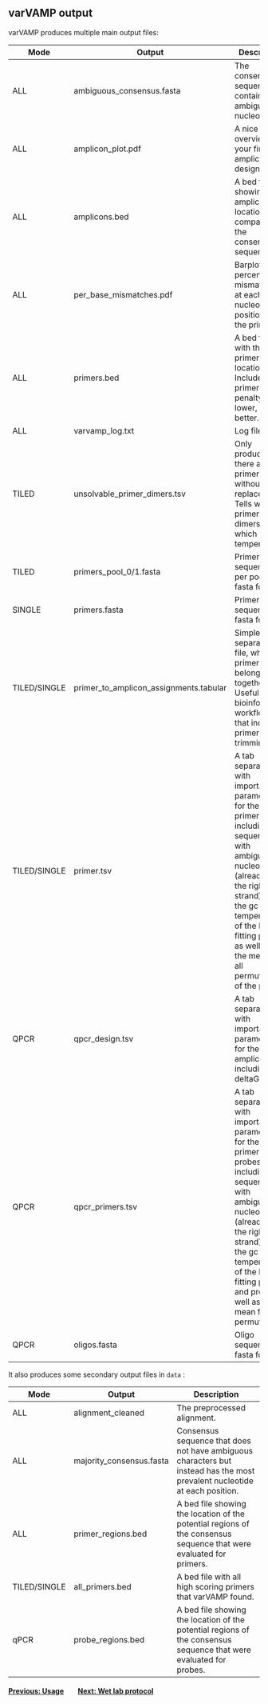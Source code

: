 ## varVAMP output

varVAMP produces multiple main output files:


| Mode         | Output                                 | Description                                                                                                                                                                                                                                                              |
|--------------|----------------------------------------|--------------------------------------------------------------------------------------------------------------------------------------------------------------------------------------------------------------------------------------------------------------------------|
| ALL          | ambiguous_consensus.fasta              | The consensus sequence containing ambiguous nucleotides.                                                                                                                                                                                                                 |
| ALL          | amplicon_plot.pdf                      | A nice overview for your final amplicon design.                                                                                                                                                                                                                          |
| ALL          | amplicons.bed                          | A bed file showing the amplicon location compared to the consensus sequence.                                                                                                                                                                                             |
| ALL          | per_base_mismatches.pdf                | Barplot of the percent mismatches at each nucleotide position of the primer.                                                                                                                                                                                             |
| ALL          | primers.bed                            | A bed file with the primer locations. Includes the primer penalty. The lower, the better.                                                                                                                                                                                |
| ALL          | varvamp_log.txt                        | Log file.                                                                                                                                                                                                                                                                |
| TILED        | unsolvable_primer_dimers.tsv           | Only produced if there are primer dimers without replacements. Tells which primers form dimers and at which temperature.                                                                                                                                                 |
| TILED        | primers_pool_0/1.fasta                 | Primer sequences per pool in fasta format.                                                                                                                                                                                                                               |
| SINGLE       | primers.fasta                          | Primer sequences in fasta format.                                                                                                                                                                                                                                        |
| TILED/SINGLE | primer_to_amplicon_assignments.tabular | Simple tab separated file, which primers belong together. Useful for bioinformatic workflows that include primer trimming                                                                                                                                                |
| TILED/SINGLE | primer.tsv                             | A tab separated file with important parameters for the primers including the sequence with ambiguous nucleotides (already in the right strand) and the gc and temperature of the best fitting primer as well as for the mean for all permutations of the primer.         |
| QPCR         | qpcr_design.tsv                        | A tab separated file with important parameters for the qPCR amplicon including the deltaG.                                                                                                                                                                               |
| QPCR         | qpcr_primers.tsv                       | A tab separated file with important parameters for the primers  and probes including the sequence with ambiguous nucleotides (already in the right strand) and the gc and temperature of the best fitting primer and probe as well as for the mean for all permutations. |
| QPCR         | oligos.fasta                           | Oligo sequences in fasta format.                                                                                                                                                                                                                                         |


It also produces some secondary output files in `data` :

| Mode         | Output | Description |
|--------------| --- | --- |
| ALL          | alignment_cleaned | The preprocessed alignment. |
| ALL          | majority_consensus.fasta | Consensus sequence that does not have ambiguous characters but instead has the most prevalent nucleotide at each position. |
| ALL          | primer_regions.bed | A bed file showing the location of the potential regions of the consensus sequence that were evaluated for primers. |
| TILED/SINGLE | all_primers.bed | A bed file with all high scoring primers that varVAMP found. |
| qPCR         | probe_regions.bed | A bed file showing the location of the potential regions of the consensus sequence that were evaluated for probes. |

#### [Previous: Usage](./usage.md)&emsp;&emsp;[Next: Wet lab protocol](./wet_lab_protocol.md)
